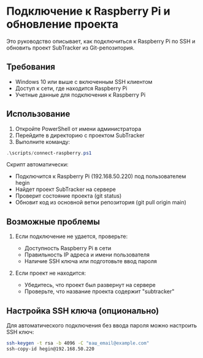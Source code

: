 # Подключение к Raspberry Pi и обновление проекта

Это руководство описывает, как подключиться к Raspberry Pi по SSH и обновить проект SubTracker из Git-репозитория.

## Требования

- Windows 10 или выше с включенным SSH клиентом
- Доступ к сети, где находится Raspberry Pi
- Учетные данные для подключения к Raspberry Pi

## Использование

1. Откройте PowerShell от имени администратора
2. Перейдите в директорию с проектом SubTracker
3. Выполните команду:

```powershell
.\scripts/connect-raspberry.ps1
```

Скрипт автоматически:
- Подключится к Raspberry Pi (192.168.50.220) под пользователем hegin
- Найдет проект SubTracker на сервере
- Проверит состояние проекта (git status)
- Обновит код из основной ветки репозитория (git pull origin main)

## Возможные проблемы

1. Если подключение не удается, проверьте:
   - Доступность Raspberry Pi в сети
   - Правильность IP адреса и имени пользователя
   - Наличие SSH ключа или подготовьте ввод пароля

2. Если проект не находится:
   - Убедитесь, что проект был развернут на сервере
   - Проверьте, что название проекта содержит "subtracker"

## Настройка SSH ключа (опционально)

Для автоматического подключения без ввода пароля можно настроить SSH ключ:

```bash
ssh-keygen -t rsa -b 4096 -C "ваш_email@example.com"
ssh-copy-id hegin@192.168.50.220